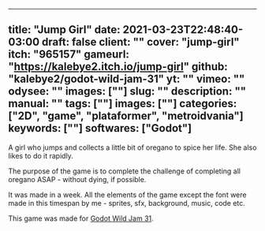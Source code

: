 
---
title: "Jump Girl"
date: 2021-03-23T22:48:40-03:00
draft: false
client: ""
cover: "jump-girl"
itch: "965157"
gameurl: "https://kalebye2.itch.io/jump-girl"
github: "kalebye2/godot-wild-jam-31"
yt: ""
vimeo: ""
odysee: ""
images: [""]
slug: ""
description: ""
manual: ""
tags: [""]
images: [""]
categories: ["2D", "game", "plataformer", "metroidvania"]
keywords: [""]
softwares: ["Godot"]
---

A girl who jumps and collects a little bit of oregano to spice her life.
She also likes to do it rapidly.

The purpose of the game is to complete the challenge of completing all oregano ASAP - without dying, if possible.

It was made in a week.
All the elements of the game except the font were made in this timespan by me - sprites, sfx, background, music, code etc.

This game was made for [Godot Wild Jam 31](https://itch.io/jam/godot-wild-jam-31).
